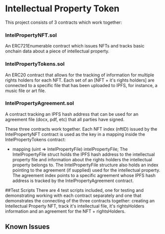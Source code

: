 # Intellectual Property Token
 This project consists of 3 contracts which work together:
### IntelPropertyNFT.sol
 An ERC721Enumerable contract which issues NFTs and tracks basic onchain data about a piece of intellectual property.
### IntelPropertyTokens.sol
 An ERC20 contract that allows for the tracking of information for multiple rights holders for each NFT. Each set of an [NFT + it's rights holders] are connected to a specific file that has been uploaded to IPFS, for instance, a music file or art file.
### IntelPropertyAgreement.sol
 A contract tracking an IPFS hash address that can be used for an agreement file (docx, pdf, etc) that all parties have signed.
 
 These three contracts work together. Each NFT index (nftID) issued by the IntelPropertyNFT contract is used as the key in a mapping inside the IntelPropertyTokens contract:
  - mapping (uint => IntelPropertyFile) intelPropertyFile;
 The IntelPropertyFile struct holds the IPFS hash address to the intellectual property file and information about the rights holders the intellectual property belongs to. The IntelPropertyFile structure also holds an index pointing to the agreement (if supplied) used for the intellectual property. The agreement index points to a specific agreement whose IPFS hash address is tracked by the IntelPropertyAgreement contract.
 
##Test Scripts
 There are 4 test scripts included, one for testing and demonstrating working with each contract separately and one that demonstrates the connecting of the three contracts together: creating an Intellectual Property NFT, track it's intellectual file, it's rightsHolders information and an agreement for the NFT + rightsHolders.
 
 
## Known Issues
 
